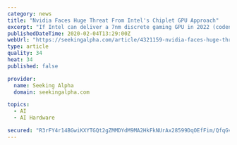 ```yaml
---
category: news
title: "Nvidia Faces Huge Threat From Intel's Chiplet GPU Approach"
excerpt: "If Intel can deliver a 7nm discrete gaming GPU in 2022 (codenamed Jupiter Sound, according to an old rumor), though, then it may have a very good chance of competing the full generation toe-to-toe against Nvidia’s 5nm lineup. In a recent article, I described AI in the data center as one of Intel’s main growth drivers this decade."
publishedDateTime: 2020-02-04T13:29:00Z
webUrl: "https://seekingalpha.com/article/4321159-nvidia-faces-huge-threat-from-intels-chiplet-gpu-approach"
type: article
quality: 34
heat: 34
published: false

provider:
  name: Seeking Alpha
  domain: seekingalpha.com

topics:
  - AI
  - AI Hardware

secured: "R3rFY4r14BGwiKXYTGQt2gZMMDYdM9MA2HkFkNUrAx28599DqOEfFim/QfqGvgbmqPZIJKH+V7jhULRoS6eLTXvNvyCg2xrCIZk+z90hSOWRvD3FO1ncLBJ19yHw15dmYX4F66+cNFuYtrP4njTedOc7WqT88yXBbgYAWI/1uUQ3r/LNk1/I/45vnbIy6Ut7+8dxkH+hRmDg5hVIqY/QPUYEqNDWa1QmgWCUAIN5Eu3gbvWnyGCMxXwVE9ZHZQ1saNukSK+ukrIj61OZVFP7hCmxwEPNGhQoiWa/hsKoOJ4Z5KYe3uNWyOZY+Mfl8JNViSz89nK3BHLi3DUKV8wLWHtsSrkQsXs7PmhjFHmI8RWS3rJR7i/oWxQieJnUOgzii9GyBHzLRufbPvvyiCs86hRQ0u/bjvxQAg6pscirpllJsX6MRO5l8ljLSndpkAV/EmzbbSXv/A2Ec7JbGpBgKmG6W6cTBxCA4ltwz/I0e0w=;X8JdAiZ6vMGeTJRslRqNQA=="
---
```


